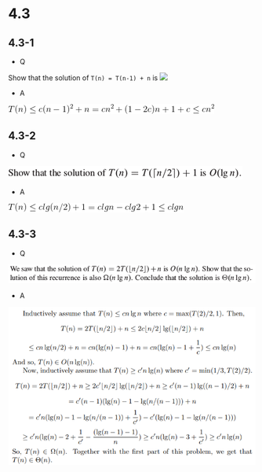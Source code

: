 # 4.3

## 4.3-1

*  Q

Show that the solution of `T(n) = T(n-1) + n` is ![](http://latex.codecogs.com/gif.latex?O(n^2))

*  A

![](https://github.com/KnewHow/FPAlgorithms/blob/master/problem-solution/chapter04-divideAndConquer/img/4.3-1-a.gif?raw=true)


## 4.3-2

*  Q

![](https://github.com/KnewHow/FPAlgorithms/blob/master/problem-solution/chapter04-divideAndConquer/img/4.3-2-q.png?raw=true)

*  A

![](https://github.com/KnewHow/FPAlgorithms/blob/master/problem-solution/chapter04-divideAndConquer/img/4.3-2-a.gif?raw=true)

## 4.3-3

*  Q

![](https://github.com/KnewHow/FPAlgorithms/blob/master/problem-solution/chapter04-divideAndConquer/img/4.3-3-q.png?raw=true)

*  A

![](https://github.com/KnewHow/FPAlgorithms/blob/master/problem-solution/chapter04-divideAndConquer/img/4.3-3-a.png?raw=true)
